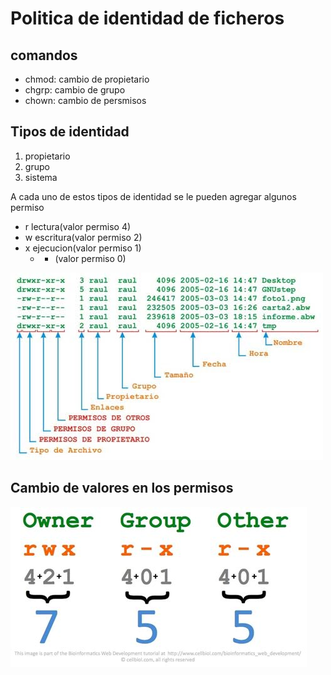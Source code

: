 # Politica de identidad de ficheros

## comandos
* chmod: cambio de propietario
* chgrp: cambio de grupo
* chown: cambio de persmisos

## Tipos de identidad

1. propietario
2. grupo
3. sistema

A cada uno de estos tipos de identidad se le pueden agregar algunos permiso

* r lectura(valor permiso 4)
* w escritura(valor permiso 2)
* x ejecucion(valor permiso 1)
	* - (valor permiso 0)

![permisos](img/permisos.jpeg)

## Cambio de valores en los permisos

![](img/permisos2.jpeg)





